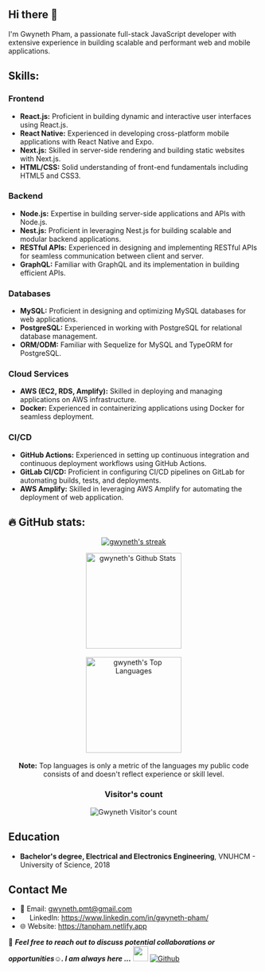 
## Hi there 👋

I'm Gwyneth Pham, a passionate full-stack JavaScript developer with extensive experience in building scalable and performant web and mobile applications. 

## Skills: 

### Frontend
- **React.js:** Proficient in building dynamic and interactive user interfaces using React.js.
- **React Native:** Experienced in developing cross-platform mobile applications with React Native and Expo.
- **Next.js:** Skilled in server-side rendering and building static websites with Next.js.
- **HTML/CSS:** Solid understanding of front-end fundamentals including HTML5 and CSS3.

### Backend
- **Node.js:** Expertise in building server-side applications and APIs with Node.js.
- **Nest.js:** Proficient in leveraging Nest.js for building scalable and modular backend applications.
- **RESTful APIs:** Experienced in designing and implementing RESTful APIs for seamless communication between client and server.
- **GraphQL:** Familiar with GraphQL and its implementation in building efficient APIs.

### Databases
- **MySQL:** Proficient in designing and optimizing MySQL databases for web applications.
- **PostgreSQL:** Experienced in working with PostgreSQL for relational database management.
- **ORM/ODM:** Familiar with Sequelize for MySQL and TypeORM for PostgreSQL.

### Cloud Services
- **AWS (EC2, RDS, Amplify):** Skilled in deploying and managing applications on AWS infrastructure.
- **Docker:** Experienced in containerizing applications using Docker for seamless deployment.

### CI/CD
- **GitHub Actions:** Experienced in setting up continuous integration and continuous deployment workflows using GitHub Actions.
- **GitLab CI/CD:** Proficient in configuring CI/CD pipelines on GitLab for automating builds, tests, and deployments.
- **AWS Amplify:** Skilled in leveraging AWS Amplify for automating the deployment of web application.

## 🔥 GitHub stats:
<!-- GitHub Readme Streak Stats -->
<!-- Ref: https://github.com/anuraghazra/github-readme-stats -->

<p align="center">
  <a href="https://github.com/gwynethpham">
    <img title="GitHub Stats" alt="gwyneth's streak" src="https://streak-stats.demolab.com/?user=gwynethpham&layout=compact&theme=react&hide_border=true&bg_color=1F222E&title_color=F85D7F&icon_color=F8D866"/>
  </a>
</p>

<p align="center">
  <a href="https://github.com/gwynethpham"><img alt="gwyneth's Github Stats" src="https://github-readme-stats.vercel.app/api?username=gwynethpham&show_icons=true&include_all_commits=true&count_private=true&theme=react&hide_border=true&bg_color=1F222E&title_color=F85D7F&rank_icon=github&icon_color=F8D866" height="192px"/></a><br/><br/>
  <a href="https://github.com/gwynethpham"><img alt="gwyneth's Top Languages" src="https://github-readme-stats.vercel.app/api/top-langs/?username=gwynethpham&layout=compact&theme=react&hide_border=true&bg_color=1F222E&title_color=F85D7F&icon_color=F8D866&hide=HTML,Jupyter%20Notebook" height="192px"/></a>
  <br/>
  <br/>
  <b>Note:</b> Top languages is only a metric of the languages my public code consists of and doesn't reflect experience or skill level.
</p>


<h3 align="center">Visitor's count</h3>
<p align="center"><img src="https://profile-counter.glitch.me/{gwynethpham}/count.svg/" alt="Gwyneth Visitor's count" /></p>

## Education

- **Bachelor's degree, Electrical and Electronics Engineering**, VNUHCM - University of Science, 2018

## Contact Me
- 📧 Email: gwyneth.pmt@gmail.com
- <img src="https://skillicons.dev/icons?i=linkedin" style="width: 15px; position: relative; top: 2px" /> LinkedIn: https://www.linkedin.com/in/gwyneth-pham/
- 🌐 Website: https://tanpham.netlify.app

📝 ***Feel free to reach out to discuss potential collaborations or opportunities☺️. I am always here ...*** <img src="https://media.giphy.com/media/WUlplcMpOCEmTGBtBW/giphy.gif" width="30">  [![Github](https://img.shields.io/github/followers/gwynethpham?label=Follow%20Me&style=social)](https://github.com/gwynethpham)
<br>
